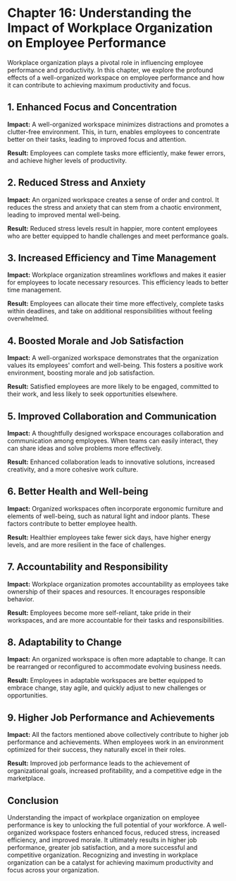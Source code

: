 Chapter 16: Understanding the Impact of Workplace Organization on Employee Performance
======================================================================================

Workplace organization plays a pivotal role in influencing employee performance and productivity. In this chapter, we explore the profound effects of a well-organized workspace on employee performance and how it can contribute to achieving maximum productivity and focus.

**1. Enhanced Focus and Concentration**
---------------------------------------

**Impact:** A well-organized workspace minimizes distractions and promotes a clutter-free environment. This, in turn, enables employees to concentrate better on their tasks, leading to improved focus and attention.

**Result:** Employees can complete tasks more efficiently, make fewer errors, and achieve higher levels of productivity.

**2. Reduced Stress and Anxiety**
---------------------------------

**Impact:** An organized workspace creates a sense of order and control. It reduces the stress and anxiety that can stem from a chaotic environment, leading to improved mental well-being.

**Result:** Reduced stress levels result in happier, more content employees who are better equipped to handle challenges and meet performance goals.

**3. Increased Efficiency and Time Management**
-----------------------------------------------

**Impact:** Workplace organization streamlines workflows and makes it easier for employees to locate necessary resources. This efficiency leads to better time management.

**Result:** Employees can allocate their time more effectively, complete tasks within deadlines, and take on additional responsibilities without feeling overwhelmed.

**4. Boosted Morale and Job Satisfaction**
------------------------------------------

**Impact:** A well-organized workspace demonstrates that the organization values its employees' comfort and well-being. This fosters a positive work environment, boosting morale and job satisfaction.

**Result:** Satisfied employees are more likely to be engaged, committed to their work, and less likely to seek opportunities elsewhere.

**5. Improved Collaboration and Communication**
-----------------------------------------------

**Impact:** A thoughtfully designed workspace encourages collaboration and communication among employees. When teams can easily interact, they can share ideas and solve problems more effectively.

**Result:** Enhanced collaboration leads to innovative solutions, increased creativity, and a more cohesive work culture.

**6. Better Health and Well-being**
-----------------------------------

**Impact:** Organized workspaces often incorporate ergonomic furniture and elements of well-being, such as natural light and indoor plants. These factors contribute to better employee health.

**Result:** Healthier employees take fewer sick days, have higher energy levels, and are more resilient in the face of challenges.

**7. Accountability and Responsibility**
----------------------------------------

**Impact:** Workplace organization promotes accountability as employees take ownership of their spaces and resources. It encourages responsible behavior.

**Result:** Employees become more self-reliant, take pride in their workspaces, and are more accountable for their tasks and responsibilities.

**8. Adaptability to Change**
-----------------------------

**Impact:** An organized workspace is often more adaptable to change. It can be rearranged or reconfigured to accommodate evolving business needs.

**Result:** Employees in adaptable workspaces are better equipped to embrace change, stay agile, and quickly adjust to new challenges or opportunities.

**9. Higher Job Performance and Achievements**
----------------------------------------------

**Impact:** All the factors mentioned above collectively contribute to higher job performance and achievements. When employees work in an environment optimized for their success, they naturally excel in their roles.

**Result:** Improved job performance leads to the achievement of organizational goals, increased profitability, and a competitive edge in the marketplace.

**Conclusion**
--------------

Understanding the impact of workplace organization on employee performance is key to unlocking the full potential of your workforce. A well-organized workspace fosters enhanced focus, reduced stress, increased efficiency, and improved morale. It ultimately results in higher job performance, greater job satisfaction, and a more successful and competitive organization. Recognizing and investing in workplace organization can be a catalyst for achieving maximum productivity and focus across your organization.
